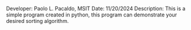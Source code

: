 Developer: Paolo L. Pacaldo, MSIT
Date: 11/20/2024
Description: This is a simple program created in python, this program can demonstrate your desired sorting algorithm.
